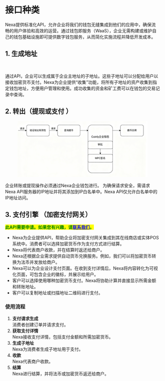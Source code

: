 # 接口种类

Nexa提供标准化API，允许企业将我们的钱包无缝集成到他们的应用中，确保流畅的用户体验和高效的运营。通过钱包即服务（WaaS），企业无需构建或维护自己的钱包基础设施即可提供数字钱包服务，从而简化实施流程并降低开发成本。

## 1. 生成地址

<figure><img src="https://2287475285-files.gitbook.io/~/files/v0/b/gitbook-x-prod.appspot.com/o/spaces%2FSdMhazXkh30OBfLly0nW%2Fuploads%2F8tOue3AsqxtizGeWCK7B%2Fimage.png?alt=media&#x26;token=3f37353d-1c71-4700-abf2-e65181302c67" alt=""><figcaption></figcaption></figure>

通过API，企业可以生成属于企业主地址的子地址。这些子地址可以分配给用户以接收加密货币支付。Nexa为企业提供“收集”功能，将所有子地址的资产收集到指定钱包地址，方便用户管理和使用。成功收集的资金和矿工费可以在钱包的交易记录中查询。

## 2. 转出（提现或支付 ）

<figure><img src="../images/Snipaste_2025-09-13_17-39-50.png" alt=""><figcaption></figcaption></figure>

企业转账或提现操作必须通过Nexa企业钱包进行。 为确保请求安全，需请求Nexa API服务器的IP地址并将其添加到IP白名单中。Nexa API仅允许白名单中的IP地址访问。

## 3. 支付引擎 （加密支付网关）

<mark style="color:green;">**此API需要申请。如果您有兴趣，请**</mark>[<mark style="color:blue;">**联系我们**</mark>](https://www.Nexa.com/zh/appointment/)<mark style="color:green;">**。**</mark>

* Nexa为企业提供API，帮助企业将加密支付网关集成到其在线商店或实体POS系统中。消费者可以选择加密货币作为支付方式进行结算。
* Nexa将代表商户收款，并在结算时返还给商户。
* Nexa还根据企业需求提供自动货币兑换服务。例如，我们可以将加密货币转换为法币并发放给商户。
* Nexa可以为企业设计支付页面。在收到支付详情后，Nexa将内容转化为可视化页面，可包含企业的徽标，并展示给用户。
* 客户可以选择使用哪种加密货币支付。Nexa将协助计算并直接显示所需金额和转账地址。
* 客户可以复制地址或扫描地址二维码进行支付。

### **使用流程**

1. **支付请求生成**<br>
   消费者创建订单并请求支付。
2. **获取支付详情**<br>
   Nexa接收支付详情，包括支付金额和所需加密货币。
3. **生成子地址**<br>
   Nexa为消费者生成子地址用于支付。
4. **收款**<br>
   Nexa代表商户收款。
5. **结算**<br>
   Nexa进行结算，并将法币或加密货币返还给商户。
